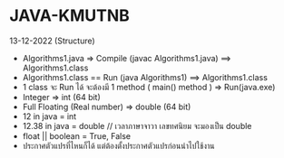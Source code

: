 # JAVA-KMUTNB

13-12-2022 (Structure)
  - Algorithms1.java => Compile (javac Algorithms1.java) ==> Algorithms1.class
  - Algorithms1.class == Run (java Algorithms1) ==> Algorithms1.class
  - 1 class จะ Run ได้ จะต้องมี 1 method ( main() method ) => Run(java.exe)
  - Integer => int	(64 bit)
  - Full Floating (Real number) => double (64 bit)
  - 12 in java = int
  - 12.38 in java = double	// เวลาภาษาจาวา เลขทศนิยม จะมองเป็น double
  - float || boolean = True, False
  - ประกาศตัวแปรที่ไหนก็ได้ แต่ต้องตั้งประกาศตัวแปรก่อนนำไปใช้งาน
